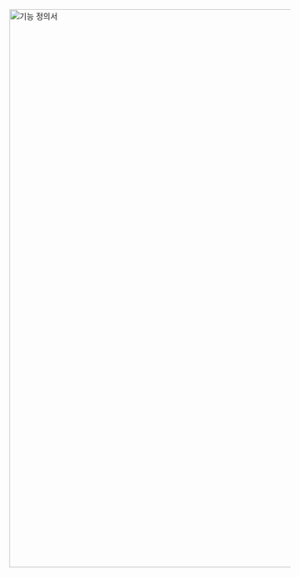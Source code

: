 <img width="1000" alt="기능 정의서" src="https://user-images.githubusercontent.com/76759852/169008177-b3790a7b-029c-4363-975c-dfba1fc3a8f4.png">
